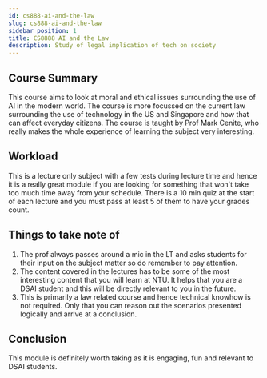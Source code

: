 ```yaml
---
id: cs888-ai-and-the-law
slug: cs888-ai-and-the-law
sidebar_position: 1
title: CS8888 AI and the Law
description: Study of legal implication of tech on society
---
```


## Course Summary

This course aims to look at moral and ethical issues surrounding the use of AI in the modern world. The course is more focussed on the current law surrounding the use of technology in the US and Singapore and how that can affect everyday citizens. The course is taught by Prof Mark Cenite, who really makes the whole experience of learning the subject very interesting.

## Workload

This is a lecture only subject with a few tests during lecture time and hence it is a really great module if you are looking for something that won't take too much time away from your schedule. There is a 10 min quiz at the start of each lecture and you must pass at least 5 of them to have your grades count.

## Things to take note of

1. The prof always passes around a mic in the LT and asks students for their input on the subject matter so do remember to pay attention.
2. The content covered in the lectures has to be some of the most interesting content that you will learn at NTU. It helps that you are a DSAI student and this will be directly relevant to you in the future.
3. This is primarily a law related course and hence technical knowhow is not required. Only that you can reason out the scenarios presented logically and arrive at a conclusion.

## Conclusion

This module is definitely worth taking as it is engaging, fun and relevant to DSAI students.
